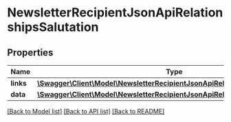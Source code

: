 # NewsletterRecipientJsonApiRelationshipsSalutation

## Properties
Name | Type | Description | Notes
------------ | ------------- | ------------- | -------------
**links** | [**\Swagger\Client\Model\NewsletterRecipientJsonApiRelationshipsSalutationLinks**](NewsletterRecipientJsonApiRelationshipsSalutationLinks.md) |  | [optional] 
**data** | [**\Swagger\Client\Model\NewsletterRecipientJsonApiRelationshipsSalutationData**](NewsletterRecipientJsonApiRelationshipsSalutationData.md) |  | [optional] 

[[Back to Model list]](../../README.md#documentation-for-models) [[Back to API list]](../../README.md#documentation-for-api-endpoints) [[Back to README]](../../README.md)

